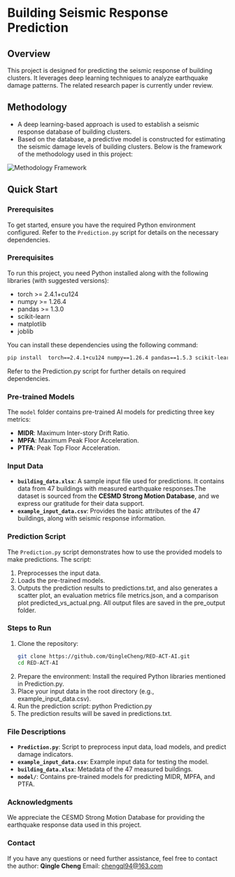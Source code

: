 # Building Seismic Response Prediction

## Overview
This project is designed for predicting the seismic response of building clusters. It leverages deep learning techniques to analyze earthquake damage patterns. The related research paper is currently under review.

## Methodology
- A deep learning-based approach is used to establish a seismic response database of building clusters.
- Based on the database, a predictive model is constructed for estimating the seismic damage levels of building clusters.
Below is the framework of the methodology used in this project:

![Methodology Framework](img/framework.png)
## Quick Start

### Prerequisites
To get started, ensure you have the required Python environment configured. Refer to the `Prediction.py` script for details on the necessary dependencies.

### Prerequisites
To run this project, you need Python installed along with the following libraries (with suggested versions):

- torch >= 2.4.1+cu124
- numpy >= 1.26.4
- pandas >= 1.3.0
- scikit-learn
- matplotlib
- joblib

You can install these dependencies using the following command:
```bash 
pip install  torch==2.4.1+cu124 numpy==1.26.4 pandas==1.5.3 scikit-learn matplotlib joblib
```
Refer to the Prediction.py script for further details on required dependencies.


### Pre-trained Models
The `model` folder contains pre-trained AI models for predicting three key metrics:
- **MIDR**: Maximum Inter-story Drift Ratio.
- **MPFA**: Maximum Peak Floor Acceleration.
- **PTFA**: Peak Top Floor Acceleration.

### Input Data
- **`building_data.xlsx`**: A sample input file used for predictions. It contains data from 47 buildings with measured earthquake responses.The dataset is sourced from the **CESMD Strong Motion Database**, and we express our gratitude for their data support.
- **`example_input_data.csv`**: Provides the basic attributes of the 47 buildings, along with seismic response information.

### Prediction Script
The `Prediction.py` script demonstrates how to use the provided models to make predictions. The script:
1. Preprocesses the input data.
2. Loads the pre-trained models.
3. Outputs the prediction results to predictions.txt, and also generates a scatter plot, an evaluation metrics file metrics.json, and a comparison plot predicted_vs_actual.png. All output files are saved in the pre_output folder.

### Steps to Run
1. Clone the repository:
   ```bash
   git clone https://github.com/QingleCheng/RED-ACT-AI.git
   cd RED-ACT-AI
2. Prepare the environment:
    Install the required Python libraries mentioned in Prediction.py.
3. Place your input data in the root directory (e.g., example_input_data.csv).
4. Run the prediction script:
   python Prediction.py
5. The prediction results will be saved in predictions.txt.


### File Descriptions
- **`Prediction.py`**: Script to preprocess input data, load models, and predict damage indicators.
- **`example_input_data.csv`**: Example input data for testing the model.
- **`building_data.xlsx`**: Metadata of the 47 measured buildings.
- **`model/`**: Contains pre-trained models for predicting MIDR, MPFA, and PTFA.
### Acknowledgments
We appreciate the CESMD Strong Motion Database for providing the earthquake response data used in this project.

### Contact
If you have any questions or need further assistance, feel free to contact the author:
**Qingle Cheng**
Email: chengql94@163.com